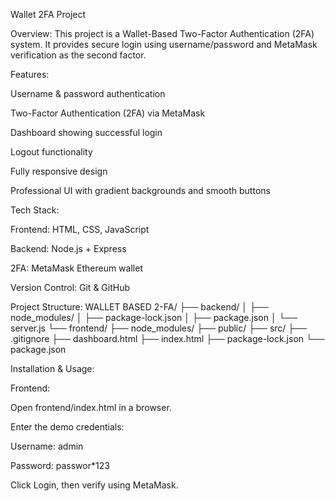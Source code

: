 Wallet 2FA Project

Overview:
This project is a Wallet-Based Two-Factor Authentication (2FA) system.
It provides secure login using username/password and MetaMask verification as the second factor.

Features:

Username & password authentication

Two-Factor Authentication (2FA) via MetaMask

Dashboard showing successful login

Logout functionality

Fully responsive design

Professional UI with gradient backgrounds and smooth buttons

Tech Stack:

Frontend: HTML, CSS, JavaScript

Backend: Node.js + Express

2FA: MetaMask Ethereum wallet

Version Control: Git & GitHub

Project Structure:
WALLET BASED 2-FA/
├── backend/
│   ├── node_modules/
│   ├── package-lock.json
│   ├── package.json
│   └── server.js
└── frontend/
    ├── node_modules/
    ├── public/
    ├── src/
    ├── .gitignore
    ├── dashboard.html
    ├── index.html
    ├── package-lock.json
    └── package.json


Installation & Usage:

Frontend:

Open frontend/index.html in a browser.

Enter the demo credentials:

Username: admin

Password: passwor*123

Click Login, then verify using MetaMask.
